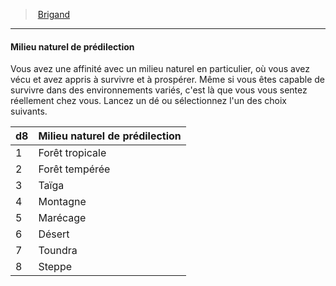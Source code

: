 ﻿---
!BackgroundSpecialtyItem
Table: >+
  |d8|Milieu naturel de prédilection|

  |---|---|

  |1|Forêt tropicale|

  |2|Forêt tempérée|

  |3|Taïga|

  |4|Montagne|

  |5|Marécage|

  |6|Désert|

  |7|Toundra|

  |8|Steppe|

Id: background_brigand_hd.md#milieu-naturel-de-prédilection
ParentLink: background_brigand_hd.md#brigand
Name: Milieu naturel de prédilection
ParentName: Brigand
NameLevel: 4
Attributes:
  Name: Milieu naturel de prédilection
  Markdown: >+
    #### <!--Name-->Milieu naturel de prédilection<!--/Name-->


    Vous avez une affinité avec un milieu naturel en particulier, où vous avez vécu et avez appris à survivre et à prospérer. Même si vous êtes capable de survivre dans des environnements variés, c'est là que vous vous sentez réellement chez vous. Lancez un dé ou sélectionnez l'un des choix suivants.


    |d8|Milieu naturel de prédilection|

    |---|---|

    |1|Forêt tropicale|

    |2|Forêt tempérée|

    |3|Taïga|

    |4|Montagne|

    |5|Marécage|

    |6|Désert|

    |7|Toundra|

    |8|Steppe|

  Description: >+
    Vous avez une affinité avec un milieu naturel en particulier, où vous avez vécu et avez appris à survivre et à prospérer. Même si vous êtes capable de survivre dans des environnements variés, c'est là que vous vous sentez réellement chez vous. Lancez un dé ou sélectionnez l'un des choix suivants.

  Table: >+
    |d8|Milieu naturel de prédilection|

    |---|---|

    |1|Forêt tropicale|

    |2|Forêt tempérée|

    |3|Taïga|

    |4|Montagne|

    |5|Marécage|

    |6|Désert|

    |7|Toundra|

    |8|Steppe|

AttributesDictionary: >+
  Name: Milieu naturel de prédilection

  Markdown: >+

    #### <!--Name-->Milieu naturel de prédilection<!--/Name-->





    Vous avez une affinité avec un milieu naturel en particulier, où vous avez vécu et avez appris à survivre et à prospérer. Même si vous êtes capable de survivre dans des environnements variés, c'est là que vous vous sentez réellement chez vous. Lancez un dé ou sélectionnez l'un des choix suivants.





    |d8|Milieu naturel de prédilection|



    |---|---|



    |1|Forêt tropicale|



    |2|Forêt tempérée|



    |3|Taïga|



    |4|Montagne|



    |5|Marécage|



    |6|Désert|



    |7|Toundra|



    |8|Steppe|



  Description: >+

    Vous avez une affinité avec un milieu naturel en particulier, où vous avez vécu et avez appris à survivre et à prospérer. Même si vous êtes capable de survivre dans des environnements variés, c'est là que vous vous sentez réellement chez vous. Lancez un dé ou sélectionnez l'un des choix suivants.



  Table: >+

    |d8|Milieu naturel de prédilection|



    |---|---|



    |1|Forêt tropicale|



    |2|Forêt tempérée|



    |3|Taïga|



    |4|Montagne|



    |5|Marécage|



    |6|Désert|



    |7|Toundra|



    |8|Steppe|



Description: >+
  Vous avez une affinité avec un milieu naturel en particulier, où vous avez vécu et avez appris à survivre et à prospérer. Même si vous êtes capable de survivre dans des environnements variés, c'est là que vous vous sentez réellement chez vous. Lancez un dé ou sélectionnez l'un des choix suivants.

---
> [Brigand](hd_background_brigand.md)

---

#### Milieu naturel de prédilection

Vous avez une affinité avec un milieu naturel en particulier, où vous avez vécu et avez appris à survivre et à prospérer. Même si vous êtes capable de survivre dans des environnements variés, c'est là que vous vous sentez réellement chez vous. Lancez un dé ou sélectionnez l'un des choix suivants.

|d8|Milieu naturel de prédilection|
|---|---|
|1|Forêt tropicale|
|2|Forêt tempérée|
|3|Taïga|
|4|Montagne|
|5|Marécage|
|6|Désert|
|7|Toundra|
|8|Steppe|


